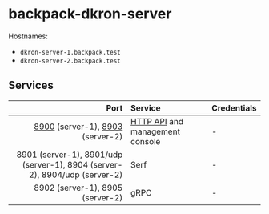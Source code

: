 # backpack-dkron-server

Hostnames:
 
- `dkron-server-1.backpack.test`
- `dkron-server-2.backpack.test`

## Services

| Port | Service | Credentials
| ---: | :------ | :----------
| [8900](http://dkron-server-1.backpack.test:8900) (server-1), [8903](http://dkron-server-2.backpack.test:8903) (server-2) | [HTTP API](https://dkron.io/api/) and management console | -
| 8901 (server-1), 8901/udp (server-1), 8904 (server-2), 8904/udp (server-2) | Serf | -
| 8902 (server-1), 8905 (server-2) | gRPC | -

